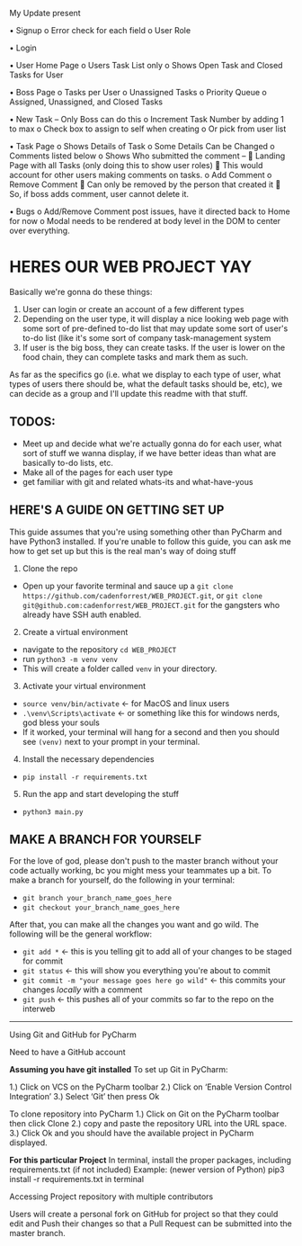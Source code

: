 My Update
present

•	Signup
o	Error check for each field
o	User Role

•	Login

•	User Home Page
o	Users Task List only
o	Shows Open Task and Closed Tasks for User

•	Boss Page
o	Tasks per User
o	Unassigned Tasks
o	Priority Queue
o	Assigned, Unassigned, and Closed Tasks

•	New Task – Only Boss can do this
o	Increment Task Number by adding 1 to max
o	Check box to assign to self when creating
o	Or pick from user list



•	Task Page
o	Shows Details of Task
o	Some Details Can be Changed
o	Comments listed below
o	Shows Who submitted the comment – 
	Landing Page with all Tasks (only doing this to show user roles)
	This would account for other users making comments on tasks.
o	Add Comment
o	Remove Comment
	Can only be removed by the person that created it
	So, if boss adds comment, user cannot delete it.



•	Bugs
o	Add/Remove Comment post issues, have it directed back to Home for now
o	Modal needs to be rendered at body level in the DOM to center over everything. 




# HERES OUR WEB PROJECT YAY 

Basically we're gonna do these things: 

1) User can login or create an account of a few different types
2) Depending on the user type, it will display a nice looking web page with some sort of pre-defined to-do list that may update some sort of user's to-do list (like it's some sort of company task-management system
3) If user is the big boss, they can create tasks. If the user is lower on the food chain, they can complete tasks and mark them as such. 

As far as the specifics go (i.e. what we display to each type of user, what types of users there should be, what the default tasks should be, etc), we can decide as a group and I'll update this readme with that stuff. 

## TODOS: 

 - Meet up and decide what we're actually gonna do for each user, what sort of stuff we wanna display, if we have better ideas than what are basically to-do lists, etc. 
 - Make all of the pages for each user type 
 - get familiar with git and related whats-its and what-have-yous 

## HERE'S A GUIDE ON GETTING SET UP 

This guide assumes that you're using something other than PyCharm and have Python3 installed. If you're unable to follow this guide, you can ask me how to get set up but this is the real man's way of doing stuff

1) Clone the repo 

- Open up your favorite terminal and sauce up a `git clone https://github.com/cadenforrest/WEB_PROJECT.git`, or `git clone git@github.com:cadenforrest/WEB_PROJECT.git` for the gangsters who already have SSH auth enabled. 

2) Create a virtual environment 
- navigate to the repository `cd WEB_PROJECT`
- run `python3 -m venv venv`
- This will create a folder called `venv` in your directory. 

3) Activate your virtual environment 
- `source venv/bin/activate` <- for MacOS and linux users
- `.\venv\Scripts\activate` <- or something like this for windows nerds, god bless your souls 
- If it worked, your terminal will hang for a second and then you should see `(venv)` next to your prompt in your terminal. 

4) Install the necessary dependencies 
- `pip install -r requirements.txt`

5) Run the app and start developing the stuff 
- `python3 main.py`

## MAKE A BRANCH FOR YOURSELF 
For the love of god, please don't push to the master branch without your code actually working, bc you might mess your teammates up a bit. 
To make a branch for yourself, do the following in your terminal: 

- `git branch your_branch_name_goes_here`
- `git checkout your_branch_name_goes_here`

After that, you can make all the changes you want and go wild. The following will be the general workflow: 

- `git add *` <- this is you telling git to add all of your changes to be staged for commit
- `git status` <- this will show you everything you're about to commit
- `git commit -m "your message goes here go wild"` <- this commits your changes *locally* with a comment
- `git push` <- this pushes all of your commits so far to the repo on the interweb

------------------------------------------------------------------------------------------------------------------------------------
Using Git and GitHub for PyCharm

Need to have a GitHub account

**Assuming you have git installed**
To set up Git in PyCharm:

1.) Click on VCS on the PyCharm toolbar
2.) Click on ‘Enable Version Control Integration’
3.) Select ‘Git’ then press Ok

To clone repository into PyCharm 
1.) Click on Git on the PyCharm toolbar then click Clone
2.) copy and paste the repository URL into the URL space.
3.) Click Ok and you should have the available project in PyCharm displayed.

**For this particular Project**
In terminal, install the proper packages, including requirements.txt (if not included)
Example: (newer version of Python) pip3 install -r requirements.txt in terminal

Accessing Project repository with multiple contributors

Users will create a personal fork on GitHub for project so that they could edit and Push their changes so that a Pull Request can be submitted into the master branch.

